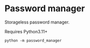 # Password manager

Storageless password manager.

Requires Python3.11+

```
python -m password_manager
```
